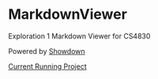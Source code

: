 # MarkdownViewer
Exploration 1 Markdown Viewer for CS4830

Powered by [Showdown](https://github.com/showdownjs/showdown)

[Current Running Project](https://www.brockgibson.club/markdown/)
